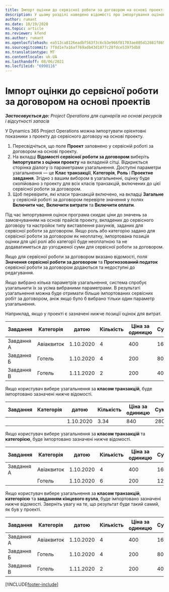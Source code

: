 ```yaml
---
title: Імпорт оцінки до сервісної роботи за договором на основі проектів
description: У цьому розділі наведено відомості про імпортування оцінок з проекту до сервісної роботи за договором.
author: rumant
ms.date: 10/19/2020
ms.topic: article
ms.reviewer: kfend
ms.author: rumant
ms.openlocfilehash: ea513ca8126eadbf563f3c6cb3e966f81703ae805d12881f865cdc1dd77e191d
ms.sourcegitcommit: 7f8d1e7a16af769adb43d1877c28fdce53975db8
ms.translationtype: MT
ms.contentlocale: uk-UA
ms.lasthandoff: 08/06/2021
ms.locfileid: "6990116"
---
```

# <a name="import-an-estimate-to-a-project-based-contract-line"></a>Імпорт оцінки до сервісної роботи за договором на основі проектів

_**Застосовується до:** Project Operations для сценаріїв на основі ресурсів і відсутності запасів_

У Dynamics 365 Project Operations можна імпортувати орієнтовні показники з проекту до сервісного договору на основі проекту.

1. Пересвідчіться, що поле **Проект** заповнено у сервісній роботі за договором на основі проекту.
2. На вкладці **Відомості сервісної роботи за договором** виберіть **Імпортувати з оцінки проекту** на вкладеній сітці. Відкриється сторінка діалогу із параметрами узагальнення. Доступні параметри узагальнення — це **Клас транзакції**, **Категорія**, **Роль** і **Проектне завдання**. Згідно з вашим вибором в узагальненні, оцінку буде скопійовано з проекту для всіх класів транзакцій, включених до цієї сервісної роботи за договором. 
3. Щоб перевірити, які класи транзакцій включено, на вкладці **Загальне** у сервісній роботі за договором перевірте значення у полях **Включити час**, **Включити витрати** та **Включити оплати**.

Під час імпортування оцінок програма скидає ціни до значень за замовчуванням на основі прайсів проекту, вкладених до сервісного договору та настройок типу виставлення рахунків, заданих для сервісної роботи за договором. Якщо роль або категорію задано для сервісної роботи за договором як неоплатну, імпортована позиція оцінки для цієї ролі або категорії буде неоплатною та не додаватиметься до узгодженої суми для сервісної роботи за договором.

Якщо для сервісної роботи за договором вказано відомості, поля **Значення сервісної роботи за договором** та **Прогнозований податок** сервісної роботи за договором додаються та недоступні до редагування.

Якщо вибрано кілька параметрів узагальнення, система спробує узагальнити їх за усіма вибраними параметрами. В результаті узагальнення можна буде отримати більше імпортованих сервісних робіт за договором, аніж якщо було б вибрано тільки один параметр узагальнення.

Наприклад, якщо у проекті є зазначені нижче позиції оцінок для витрат.

| Завдання | Категорія | датою | Кількість | Ціна за одиницю | Сума |
| --- | --- | --- | --- | --- | --- |
| Завдання А | Авіаквиток | 1.10.2020 | 4 | 400 | 1600 |
| Завдання Б | Готель | 1.10.2020 | 4 | 200 | 800 |
| Завдання В | Готель | 1.11.2020 | 2 | 200 | 400 |

Якщо користувач вибере узагальнення за **класом транзакцій**, буде імпортовано зазначені нижче відомості.

| Завдання | Категорія | датою | Кількість | Ціна за одиницю | Сума |
| --- | --- | --- | --- | --- | --- |
| &nbsp;  | &nbsp;  | 1.10.2020 | 3.34 | 840 | 2800 |

Якщо користувач вибере узагальнення за **класом транзакцій** та **категорією**, буде імпортовано зазначені нижче відомості.

| Завдання | Категорія | датою | Кількість | Ціна за одиницю | Сума |
| --- | --- | --- | --- | --- | --- |
| Завдання А | Авіаквиток | 1.10.2020 | 4 | 400 | 1600 |
| &nbsp;  | Готель | 1.10.2020 | 6 | 200 | 1200 |

Якщо користувач вибере узагальнення за **класом транзакцій**, **категорією** та **завданням кінцевого вузла**, буде імпортовано зазначені нижче відомості. Зверніть увагу на те, що результат буде такий самий, як був у проекті.

| Завдання | Категорія | датою | Кількість | Ціна за одиницю | Сума |
| --- | --- | --- | --- | --- | --- |
| Завдання А | Авіаквиток | 1.10.2020 | 4 | 400 | 1600 |
| Завдання Б | Готель | 1.10.2020 | 4 | 200 | 800 |
| Завдання В | Готель | 1.11.2020 | 2 | 200 | 400 |


[!INCLUDE[footer-include](../includes/footer-banner.md)]